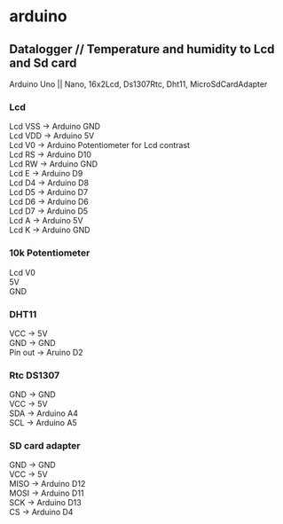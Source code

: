 # arduino
## Datalogger // Temperature and humidity to Lcd and Sd card 
Arduino Uno || Nano, 16x2Lcd, Ds1307Rtc, Dht11, MicroSdCardAdapter

### Lcd
Lcd VSS -> Arduino GND
<br/>
Lcd VDD -> Arduino 5V
<br/>
Lcd V0 -> Arduino Potentiometer for Lcd contrast 
<br/>
Lcd RS -> Arduino D10
<br/>
Lcd RW -> Arduino GND
<br/>
Lcd E -> Arduino D9
<br/>
Lcd D4 -> Arduino D8
<br/>
Lcd D5 -> Arduino D7
<br/>
Lcd D6 -> Arduino D6
<br/>
Lcd D7 -> Arduino D5
<br/>
Lcd A -> Arduino 5V
<br/>
Lcd K -> Arduino GND

### 10k Potentiometer
Lcd V0
<br/>
5V
<br/>
GND

### DHT11
VCC -> 5V
<br/>
GND -> GND
<br/>
Pin out -> Aruino D2

### Rtc DS1307
GND -> GND
<br/>
VCC -> 5V
<br/>
SDA -> Arduino A4
<br/>
SCL -> Arduino A5

### SD card adapter
GND -> GND
<br/>
VCC -> 5V
<br/>
MISO -> Arduino D12
<br/>
MOSI -> Arduino D11
<br/>
SCK -> Arduino D13
<br/>
CS -> Arduino D4






